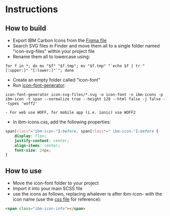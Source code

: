 # Instructions

## How to build
- Export IBM Carbon Icons from the [Figma file](https://www.figma.com/file/YxzqZzimoylCVlqCKAdOsy/IBM-Carbon-Icons?node-id=0%3A1)
- Search SVG files in Finder and move them all to a single folder named "icon-svg-files" within your project file
- Rename them all to lowercase using:
```
for f in *; do mv "$f" "$f.tmp"; mv "$f.tmp" "`echo $f | tr "[:upper:]" "[:lower:]"`"; done
```
- Create an empty folder called "icon-font"
- Run [icon-font-generator](https://www.npmjs.com/package/icon-font-generator):
```
icon-font-generator icon-svg-files/*.svg -o icon-font -n ibm-icons -p ibm-icon -t span --normalize true --height 128 --html false -j false --types 'woff2'
```
    - For web use WOFF, for mobile app (i.e. ionic) use WOFF2
- In ibm-icons.css, add the following properties:
```css
span[class^="ibm-icon-"]:before, span[class*=" ibm-icon-"]:before {
    display: flex;
    justify-content: center;
    align-items: center;
    font-size: 24px;
}
```

## How to use
- Move the icon-font folder to your project
- Import it into your main SCSS file
- use the icons as follows, replacing whatever is after ibm-icon- with the icon name (use the [css file](https://github.com/alpiel91/carbon-iconfont/blob/master/icon-font-mobile/ibm-icons.css) for reference):
```html
<span class="ibm-icon-info"></span>
```
